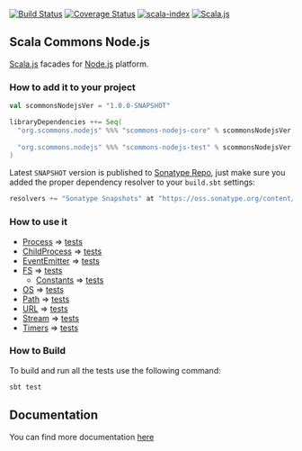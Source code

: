 
[![Build Status](https://travis-ci.com/scommons/scommons-nodejs.svg?branch=master)](https://travis-ci.com/scommons/scommons-nodejs)
[![Coverage Status](https://coveralls.io/repos/github/scommons/scommons-nodejs/badge.svg?branch=master)](https://coveralls.io/github/scommons/scommons-nodejs?branch=master)
[![scala-index](https://index.scala-lang.org/scommons/scommons-nodejs/scommons-nodejs-core/latest-by-scala-version.svg?targetType=Js)](https://index.scala-lang.org/scommons/scommons-nodejs/scommons-nodejs-core)
[![Scala.js](https://www.scala-js.org/assets/badges/scalajs-0.6.29.svg)](https://www.scala-js.org)

## Scala Commons Node.js
[Scala.js](https://www.scala-js.org) facades for [Node.js](https://nodejs.org/docs/latest-v9.x/api/documentation.html) platform.


### How to add it to your project

```scala
val scommonsNodejsVer = "1.0.0-SNAPSHOT"

libraryDependencies ++= Seq(
  "org.scommons.nodejs" %%% "scommons-nodejs-core" % scommonsNodejsVer,
  
  "org.scommons.nodejs" %%% "scommons-nodejs-test" % scommonsNodejsVer % "test"
)
```

Latest `SNAPSHOT` version is published to [Sonatype Repo](https://oss.sonatype.org/content/repositories/snapshots/org/scommons/), just make sure you added
the proper dependency resolver to your `build.sbt` settings:
```scala
resolvers += "Sonatype Snapshots" at "https://oss.sonatype.org/content/repositories/snapshots/"
```

### How to use it

* [Process](core/src/main/scala/scommons/nodejs/Process.scala) => [tests](showcase/src/test/scala/scommons/nodejs/ProcessSpec.scala)
* [ChildProcess](core/src/main/scala/scommons/nodejs/ChildProcess.scala) => [tests](showcase/src/test/scala/scommons/nodejs/ChildProcessSpec.scala)
* [EventEmitter](core/src/main/scala/scommons/nodejs/raw/EventEmitter.scala) => [tests](showcase/src/test/scala/scommons/nodejs/EventEmitterSpec.scala)
* [FS](core/src/main/scala/scommons/nodejs/FS.scala) => [tests](showcase/src/test/scala/scommons/nodejs/FSSpec.scala)
  * [Constants](core/src/main/scala/scommons/nodejs/raw/FSConstants.scala) => [tests](showcase/src/test/scala/scommons/nodejs/StatsSpec.scala)
* [OS](core/src/main/scala/scommons/nodejs/raw/OS.scala) => [tests](showcase/src/test/scala/scommons/nodejs/OSSpec.scala)
* [Path](core/src/main/scala/scommons/nodejs/raw/Path.scala) => [tests](showcase/src/test/scala/scommons/nodejs/PathSpec.scala)
* [URL](core/src/main/scala/scommons/nodejs/raw/URL.scala) => [tests](showcase/src/test/scala/scommons/nodejs/URLSpec.scala)
* [Stream](core/src/main/scala/scommons/nodejs/raw/Stream.scala) => [tests](showcase/src/test/scala/scommons/nodejs/StreamSpec.scala)
* [Timers](core/src/main/scala/scommons/nodejs/raw/Timers.scala) => [tests](test/src/test/scala/scommons/nodejs/test/AsyncTestSpecTest.scala)

### How to Build

To build and run all the tests use the following command:
```bash
sbt test
```

## Documentation

You can find more documentation [here](https://scommons.org/)
